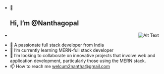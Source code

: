 - 👋 <h2>Hi, I’m @Nanthagopal</h2>

- <p align="right">
  <img src="https://www.konkurcomputer.ir/images/blog/History-of-Programming-Languages/Programming-Languages-History.webp" alt="Alt Text" />
</p>

- 👀 A passionate full stack developer from India
- 🌱 I’m currently learning MERN-full stack developer
- 💞️ I’m looking to collaborate on innovative projects that involve web and application development, particularly those using the MERN stack.
- 📫 How to reach me welcum2nantha@gmail.com

<!---
nanthagopalabi/nanthagopalabi is a ✨ special ✨ repository because its `README.md` (this file) appears on your GitHub profile.
You can click the Preview link to take a look at your changes.
--->
